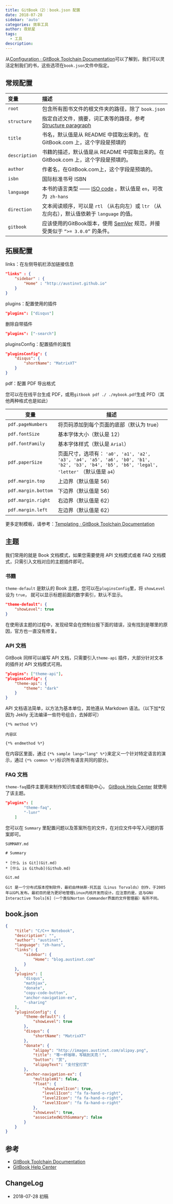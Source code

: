 ```yaml
---
title: GitBook（2）：book.json 配置
date: 2018-07-28
sidebar: 'auto'
categories: 效率工具
author: 夜航星
tags:
  - 工具
description: 
---
```


从[Configuration · GitBook Toolchain Documentation](https://toolchain.gitbook.com/config.html)可以了解到，我们可以灵活定制我们的书，这些选项在`book.json`文件中指定。

## 常规配置

| 变量          | 描述                                                                                                                  |
| :------------ | :-------------------------------------------------------------------------------------------------------------------- |
| `root`        | 包含所有图书文件的根文件夹的路径，除了 `book.json`                                                                    |
| `structure`   | 指定自述文件，摘要，词汇表等的路径，参考 [Structure paragraph](https://toolchain.gitbook.com/config.html#structure)   |
| `title`       | 书名，默认值是从 README 中提取出来的。在 GitBook.com 上，这个字段是预填的                                             |
| `description` | 书籍的描述，默认值是从 README 中提取出来的。在 GitBook.com 上，这个字段是预填的。                                     |
| `author`      | 作者名，在GitBook.com上，这个字段是预填的。                                                                           |
| `isbn`        | 国际标准书号 ISBN                                                                                                     |
| `language`    | 本书的语言类型 —— [ISO code](https://en.wikipedia.org/wiki/List_of_ISO_639-1_codes) 。默认值是 `en`，可改为` zh-hans` |
| `direction`   | 文本阅读顺序，可以是 `rtl` （从右向左）或 `ltr` （从左向右），默认值依赖于 `language` 的值。                          |
| `gitbook`     | 应该使用的GitBook版本，使用 [SemVer](http://semver.org/) 规范，并接受类似于 `“>= 3.0.0”` 的条件。                     |

## 拓展配置

links：在左侧导航栏添加链接信息

```json
"links" : {
    "sidebar" : {
        "Home" : "http://austinxt.github.io"
    }
}
```

plugins：配置使用的插件

```json
"plugins": ["disqus"]
```

删除自带插件

```json
"plugins": ["-search"]
```

pluginsConfig：配置插件的属性

```json
"pluginsConfig": {
    "disqus": {
    	"shortName": "MatrixXT"
    }
}
```

pdf：配置 PDF 导出格式

您可以在在线平台生成 PDF，或用`gitbook pdf ./ ./mybook.pdf`生成 PFD（其他两种格式也是如此）

| 变量                | 描述                                                                                                                                         |
| ------------------- | -------------------------------------------------------------------------------------------------------------------------------------------- |
| `pdf.pageNumbers`   | 将页码添加到每个页面的底部（默认为 true）                                                                                                    |
| `pdf.fontSize`      | 基本字体大小（默认是 12）                                                                                                                    |
| `pdf.fontFamily`    | 基本字体样式（默认是 `Arial`）                                                                                                               |
| `pdf.paperSize`     | 页面尺寸，选项有： `'a0', 'a1', 'a2', 'a3', 'a4', 'a5', 'a6', 'b0', 'b1', 'b2', 'b3', 'b4', 'b5', 'b6', 'legal', 'letter'` （默认值是 `a4`） |
| `pdf.margin.top`    | 上边界（默认值是 56）                                                                                                                        |
| `pdf.margin.bottom` | 下边界（默认值是 56）                                                                                                                        |
| `pdf.margin.right`  | 右边界（默认值是 62）                                                                                                                        |
| `pdf.margin.left`   | 左边界（默认值是 62）                                                                                                                        |

更多定制模板，请参考：[Templating · GitBook Toolchain Documentation](https://toolchain.gitbook.com/templating/)

## 主题

我们常用的就是 Book 文档模式，如果您需要使用 API 文档模式或者 FAQ 文档模式，只需引入文档对应的主题插件即可。

### 书籍

`theme-default` 是默认的 Book 主题，您可以在`pluginsConfig`里，将 `showLevel` 设为 `true`， 就可以显示标题前面的数字索引，默认不显示。

```json
"theme-default": {
	"showLevel": true
}
```

在使用该主题的过程中，发现经常会在控制台报下面的错误，没有找到是哪里的原因，官方也一直没有修复。

### API 文档

GitBook 同样可以编写 API 文档，只需要引入`theme-api` 插件，大部分针对文本的插件对 API 文档模式可用。

```json
"plugins": ["theme-api"],
"pluginsConfig": {
    "theme-api": {
        "theme": "dark"
    }
}
```

API 文档语法简单，以方法为基本单位，其他遵从 Markdown 语法。（以下加*仅因为 Jeklly 无法编译一些符号组合，去掉即可）

```
{*% method %*}

内容区

{*% endmethod %*}
```

在内容区里面，通过 `{*% sample lang="lang" %*}`来定义一个针对特定语言的演示，通过 `{*% common %*}`标识所有语言共同的部分。

### FAQ 文档

`theme-faq`插件主要用来制作知识库或者帮助中心， [GitBook Help Center](https://help.gitbook.com/) 就使用了该主题。

```json
"plugins": [
        "theme-faq",
        "-lunr"
    ]
```

您可以在 `Summary` 里配置问题以及答案所在的文件，在对应文件中写入问题的答案即可。

`SUMMARY.md`

```
# Summary

* [什么 is Git](Git.md)
* [什么 is Github](Github.md)
```

`Git.md`

```
Git 是一个分布式版本控制软件，最初由林纳斯·托瓦兹（Linus Torvalds）创作，于2005年以GPL发布。最初目的是为更好地管理Linux内核开发而设计。应注意的是，这与GNU Interactive Tools[6]（一个类似Norton Commander界面的文件管理器）有所不同。
```

## book.json

```json
{
	"title": "C/C++ Notebook",
	"description": "",
	"author": "austinxt",
	"language": "zh-hans",
	"links": {
		"sidebar": {
			"Home": "blog.austinxt.com"
		}
	},
    "plugins": [
    	"disqus",
    	"mathjax",
    	"donate",
    	"copy-code-button",
    	"anchor-navigation-ex",
    	"-sharing"
    ],
    "pluginsConfig": {
    	"theme-default": {
            "showLevel": true
        },
        "disqus": {
            "shortName": "MatrixXT"
        },
        "donate": {
	        "alipay": "http://images.austinxt.com/alipay.png",
	        "title": "等一杯咖啡，写稿到天亮！",
	        "button": "赏",
	        "alipayText": "支付宝打赏"
    	},
    	"anchor-navigation-ex": {
    		"multipleH1": false,
    		"float": {
    			"showLevelIcon": true,
    			"level1Icon": "fa fa-hand-o-right",
        		"level2Icon": "fa fa-hand-o-right",
      			"level3Icon": "fa fa-hand-o-right"
    		},
    		"showLevel": true,
    		"associatedWithSummary": false
    	}
    }
}
```

## 参考

* [GitBook Toolchain Documentation](https://toolchain.gitbook.com/)
* [GitBook Help Center](https://help.gitbook.com/)

## ChangeLog

- 2018-07-28 初稿